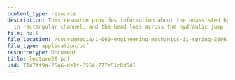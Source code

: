 ```yaml
---
content_type: resource
description: This resource provides information about the unassisted hydraulic jump
  in rectangular channel, and the head loss across the hydraulic jump.
file: null
file_location: /coursemedia/1-060-engineering-mechanics-ii-spring-2006/71a7ff9a25a6de1f3554777e51c8d6d1_lecture28.pdf
file_type: application/pdf
resourcetype: Document
title: lecture28.pdf
uid: 71a7ff9a-25a6-de1f-3554-777e51c8d6d1
---
```

